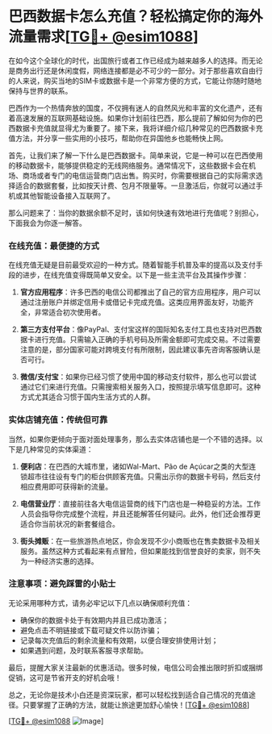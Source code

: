 # 巴西数据卡怎么充值？轻松搞定你的海外流量需求[[TG💪+ @esim1088](https://t.me/s/esim1088)]

在如今这个全球化的时代，出国旅行或者工作已经成为越来越多人的选择。而无论是商务出行还是休闲度假，网络连接都是必不可少的一部分。对于那些喜欢自由行的人来说，购买当地的SIM卡或数据卡是一个非常方便的方式，它能让你随时随地保持与世界的联系。

巴西作为一个热情奔放的国度，不仅拥有迷人的自然风光和丰富的文化遗产，还有着高速发展的互联网基础设施。如果你计划前往巴西，那么提前了解如何为你的巴西数据卡充值就显得尤为重要了。接下来，我将详细介绍几种常见的巴西数据卡充值方法，并分享一些实用的小技巧，帮助你在异国他乡也能畅快上网。

首先，让我们来了解一下什么是巴西数据卡。简单来说，它是一种可以在巴西使用的移动数据卡，能够提供稳定的无线网络服务。通常情况下，这些数据卡会在机场、商场或者专门的电信运营商门店出售。购买时，你需要根据自己的实际需求选择适合的数据套餐，比如按天计费、包月不限量等。一旦激活后，你就可以通过手机或其他智能设备接入互联网了。

那么问题来了：当你的数据余额不足时，该如何快速有效地进行充值呢？别担心，下面我会为你逐一解答。

### 在线充值：最便捷的方式

在线充值无疑是目前最受欢迎的一种方式。随着智能手机普及率的提高以及支付手段的进步，在线充值变得既简单又安全。以下是一些主流平台及其操作步骤：

1. **官方应用程序**：许多巴西的电信公司都推出了自己的官方应用程序，用户可以通过注册账户并绑定信用卡或借记卡完成充值。这类应用界面友好，功能齐全，非常适合初次使用者。
   
2. **第三方支付平台**：像PayPal、支付宝这样的国际知名支付工具也支持对巴西数据卡进行充值。只需输入正确的手机号码及所需金额即可完成交易。不过需要注意的是，部分国家可能对跨境支付有所限制，因此建议事先咨询客服确认是否可行。

3. **微信/支付宝**：如果你已经习惯了使用中国的移动支付软件，那么也可以尝试通过它们来进行充值。只需搜索相关服务入口，按照提示填写信息即可。这种方式尤其适合习惯于国内生活方式的人群。

### 实体店铺充值：传统但可靠

当然，如果你更倾向于面对面处理事务，那么去实体店铺也是一个不错的选择。以下是几种常见的实体渠道：

1. **便利店**：在巴西的大城市里，诸如Wal-Mart、Pão de Açúcar之类的大型连锁超市往往设有专门的柜台供顾客充值。只需出示你的数据卡号码，然后支付相应费用即可获得新的流量。

2. **电信营业厅**：直接前往各大电信运营商的线下门店也是一种稳妥的方法。工作人员会指导你完成整个流程，并且还能解答任何疑问。此外，他们还会推荐更适合你当前状况的新套餐组合。

3. **街头摊贩**：在一些旅游热点地区，你会发现不少小商贩也在售卖数据卡及相关服务。虽然这种方式看起来有点冒险，但如果能找到信誉良好的卖家，则不失为一种经济实惠的选择。

### 注意事项：避免踩雷的小贴士

无论采用哪种方式，请务必牢记以下几点以确保顺利充值：

- 确保你的数据卡处于有效期内并且已成功激活；
- 避免点击不明链接或下载可疑文件以防诈骗；
- 记录每次充值后的剩余流量和有效期，以便合理安排使用计划；
- 如果遇到问题，及时联系客服寻求帮助。

最后，提醒大家关注最新的优惠活动。很多时候，电信公司会推出限时折扣或捆绑促销，这可是节省开支的好机会哦！

总之，无论你是技术小白还是资深玩家，都可以轻松找到适合自己情况的充值途径。只要掌握了正确的方法，就能让旅途更加舒心愉快！[[TG💪+ @esim1088](https://t.me/s/esim1088)]

[[TG💪+ @esim1088](https://t.me/s/esim1088) ![Image](https://i.postimg.cc/4NQfJmqS/Snipaste-2025-05-13-00-14-12.png)]